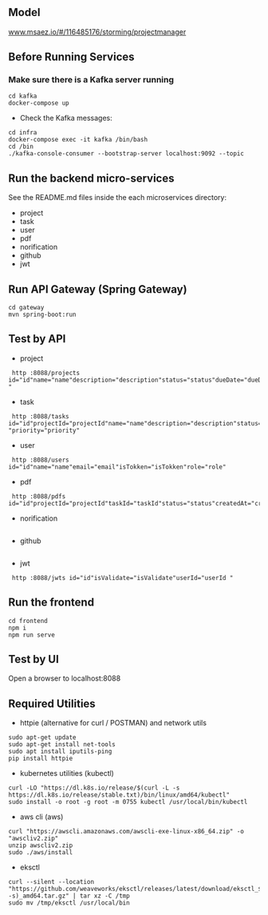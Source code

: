 # 

## Model
www.msaez.io/#/116485176/storming/projectmanager

## Before Running Services
### Make sure there is a Kafka server running
```
cd kafka
docker-compose up
```
- Check the Kafka messages:
```
cd infra
docker-compose exec -it kafka /bin/bash
cd /bin
./kafka-console-consumer --bootstrap-server localhost:9092 --topic
```

## Run the backend micro-services
See the README.md files inside the each microservices directory:

- project
- task
- user
- pdf
- norification
- github
- jwt


## Run API Gateway (Spring Gateway)
```
cd gateway
mvn spring-boot:run
```

## Test by API
- project
```
 http :8088/projects id="id"name="name"description="description"status="status"dueDate="dueDate"taskCnt="taskCnt"completeTaskCnt="completeTaskCnt"ownerId="ownerId "
```
- task
```
 http :8088/tasks id="id"projectId="projectId"name="name"description="description"status="status"dueDate="dueDate"assigneeId="assigneeId "priority="priority"
```
- user
```
 http :8088/users id="id"name="name"email="email"isTokken="isTokken"role="role"
```
- pdf
```
 http :8088/pdfs id="id"projectId="projectId"taskId="taskId"status="status"createdAt="createdAt"completedAt="completedAt"filePath="filePath"
```
- norification
```
```
- github
```
```
- jwt
```
 http :8088/jwts id="id"isValidate="isValidate"userId="userId "
```


## Run the frontend
```
cd frontend
npm i
npm run serve
```

## Test by UI
Open a browser to localhost:8088

## Required Utilities

- httpie (alternative for curl / POSTMAN) and network utils
```
sudo apt-get update
sudo apt-get install net-tools
sudo apt install iputils-ping
pip install httpie
```

- kubernetes utilities (kubectl)
```
curl -LO "https://dl.k8s.io/release/$(curl -L -s https://dl.k8s.io/release/stable.txt)/bin/linux/amd64/kubectl"
sudo install -o root -g root -m 0755 kubectl /usr/local/bin/kubectl
```

- aws cli (aws)
```
curl "https://awscli.amazonaws.com/awscli-exe-linux-x86_64.zip" -o "awscliv2.zip"
unzip awscliv2.zip
sudo ./aws/install
```

- eksctl 
```
curl --silent --location "https://github.com/weaveworks/eksctl/releases/latest/download/eksctl_$(uname -s)_amd64.tar.gz" | tar xz -C /tmp
sudo mv /tmp/eksctl /usr/local/bin
```
